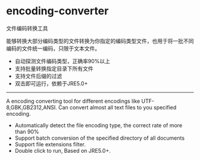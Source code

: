 encoding-converter
===============

文件编码转换工具

能够转换大部分编码类型的文件转换为你指定的编码类型文件，也用于将一批不同编码的文件统一编码，只限于文本文件。<br/>
<ul>
	<li>自动探测文件编码类型，正确率90%以上</li>
	<li>支持批量转换指定目录下所有文件</li>
	<li>支持文件后缀的过滤</li>
	<li>双击即可运行，依赖于JRE5.0+</li>
</ul>

<hr/>
A encoding converting tool for different encodings like UTF-8,GBK,GB2312,ANSI.
Can convert almost all text files to you specified encoding.
<ul>
	<li>Automatically detect the file encoding type, the correct rate of more than 90%</li>
	<li>Support batch conversion of the specified directory of all documents</li>
	<li>Support file extensions filter.</li>
	<li>Double click to run, Based on JRE5.0+.</li>
</ul>

